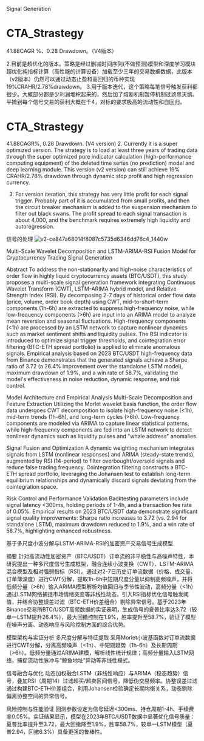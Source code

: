 Signal Generation
# CTA_Strastegy

41.88CAGR %、0.28 Drawdown。（V4版本）


2.目前是超优化的版本。策略是经过删减时间序列(不做预测)模型和深度学习模块超优化纯指标计算（高性能的计算设备）加载至少三年的交易数据数据，此版本（v2版本）仍然可以通过动态止盈和高回归的币种实现19%CRAHR/2.78%drawdown。
3.用于版本迭代，这个策略每笔信号触发获利都很少。大概部分都是少利润堆积起来的，然后加了熔断机制暂停机制过滤黑天鹅。平摊到每个信号交易的获利大概在千4，对标的要求极高的流动性和自回归。
# CTA_Strastegy
41.88CAGR%, 0.28 Drawdown. (V4 version)
2. Currently it is a super optimized version. The strategy is to load at least three years of trading data through the super optimized pure indicator calculation (high-performance computing equipment) of the deleted time series (no prediction) model and deep learning module. This version (v2 version) can still achieve 19% CRAHR/2.78% drawdown through dynamic stop profit and high regression currency.

3. For version iteration, this strategy has very little profit for each signal trigger. Probably part of it is accumulated from small profits, and then the circuit breaker mechanism is added to the suspension mechanism to filter out black swans. The profit spread to each signal transaction is about 4,000, and the benchmark requires extremely high liquidity and autoregression.



信号的处理
![v2-ce847a68014f8087c5735d6346dd76c4_1440w](https://github.com/user-attachments/assets/0b2694b2-09a7-4951-979e-bcf343a5afc3)

Multi-Scale Wavelet Decomposition and LSTM-ARIMA-RSI Fusion Model for Cryptocurrency Trading Signal Generation

Abstract
To address the non-stationarity and high-noise characteristics of order flow in highly liquid cryptocurrency assets (BTC/USDT), this study proposes a multi-scale signal generation framework integrating Continuous Wavelet Transform (CWT), LSTM-ARIMA hybrid model, and Relative Strength Index (RSI). By decomposing 2-7 days of historical order flow data (price, volume, order book depth) using CWT, mid-to-short-term components (1h-6h) are extracted to suppress high-frequency noise, while low-frequency components (>6h) are input into an ARIMA model to analyze mean reversion and seasonal fluctuations. High-frequency components (<1h) are processed by an LSTM network to capture nonlinear dynamics such as market sentiment shifts and liquidity pulses. The RSI indicator is introduced to optimize signal trigger thresholds, and cointegration error filtering (BTC-ETH spread portfolio) is applied to eliminate anomalous signals. Empirical analysis based on 2023 BTC/USDT high-frequency data from Binance demonstrates that the generated signals achieve a Sharpe ratio of 3.72 (a 26.4% improvement over the standalone LSTM model), maximum drawdown of 1.9%, and a win rate of 58.7%, validating the model's effectiveness in noise reduction, dynamic response, and risk control.

Model Architecture and Empirical Analysis
Multi-Scale Decomposition and Feature Extraction
Utilizing the Morlet wavelet basis function, the order flow data undergoes CWT decomposition to isolate high-frequency noise (<1h), mid-term trends (1h-6h), and long-term cycles (>6h). Low-frequency components are modeled via ARIMA to capture linear statistical patterns, while high-frequency components are fed into an LSTM network to detect nonlinear dynamics such as liquidity pulses and "whale address" anomalies.

Signal Fusion and Optimization
A dynamic weighting mechanism integrates signals from LSTM (nonlinear responses) and ARIMA (steady-state trends), augmented by RSI (14-period) to filter overbought/oversold signals and reduce false trading frequency. Cointegration filtering constructs a BTC-ETH spread portfolio, leveraging the Johansen test to establish long-term equilibrium relationships and dynamically discard signals deviating from the cointegration space.

Risk Control and Performance Validation
Backtesting parameters include signal latency <300ms, holding periods of 1-4h, and a transaction fee rate of 0.05%. Empirical results on 2023 BTC/USDT data demonstrate significant signal quality improvements: Sharpe ratio increases to 3.72 (vs. 2.94 for standalone LSTM), maximum drawdown reduced to 1.9%, and a win rate of 58.7%, highlighting enhanced robustness.

基于多尺度小波分解与LSTM-ARIMA-RSI的加密资产交易信号生成模型

摘要
针对高流动性加密资产（BTC/USDT）订单流的非平稳性与高噪声特性，本研究提出一种多尺度信号生成框架，融合连续小波变换（CWT）、LSTM-ARIMA混合模型及相对强弱指标（RSI）。通过对2-7日历史订单流数据（价格、成交量、订单簿深度）进行CWT分解，提取1h-6h中短期尺度分量以抑制高频噪声，并将低频分量（>6h）输入ARIMA模型解析均值回归与季节性波动，高频分量（<1h）通过LSTM网络捕捉市场情绪突变等非线性动态。引入RSI指标优化信号触发阈值，并结合协整误差过滤（BTC-ETH价差组合）剔除异常信号。基于2023年Binance交易所BTC/USDT高频数据的实证表明，生成信号的夏普比率达3.72（较单一LSTM提升26.4%），最大回撤控制在1.9%，胜率提升至58.7%，验证了模型在噪声分离、动态响应与风险控制方面的综合优势。

模型架构与实证分析
多尺度分解与特征提取
采用Morlet小波基函数对订单流数据进行CWT分解，分离高频噪声（<1h）、中短期趋势（1h-6h）及长期周期（>6h）。低频分量通过ARIMA建模，解析线性统计规律；高频分量输入LSTM网络，捕捉流动性脉冲与“鲸鱼地址”异动等非线性模式。

信号融合与优化
动态加权融合LSTM（非线性响应）与ARIMA（稳态趋势）信号，叠加RSI（周期14）过滤超买/超卖区间信号，降低伪交易频率。协整误差过滤通过构建BTC-ETH价差组合，利用Johansen检验确定长期均衡关系，动态剔除偏离协整空间的异常信号。

风险控制与性能验证
回测参数设定为信号延迟<300ms、持仓周期1-4h、手续费率0.05%。实证结果显示，模型在2023年BTC/USDT数据中显著优化信号质量：夏普比率提升至3.72，最大回撤降至1.9%，胜率58.7%，较单一LSTM模型（夏普2.94，回撤6.3%）具备更强的鲁棒性。

